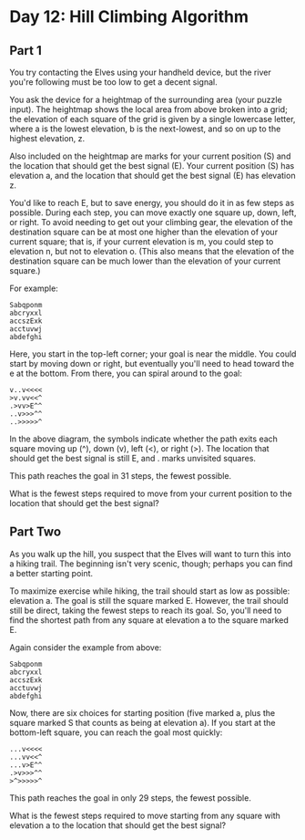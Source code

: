 # Day 12: Hill Climbing Algorithm 

## Part 1

You try contacting the Elves using your handheld device, but the river you're following must be too low to get a decent signal.

You ask the device for a heightmap of the surrounding area (your puzzle input). The heightmap shows the local area from above broken into a grid; the elevation of each square of the grid is given by a single lowercase letter, where a is the lowest elevation, b is the next-lowest, and so on up to the highest elevation, z.

Also included on the heightmap are marks for your current position (S) and the location that should get the best signal (E). Your current position (S) has elevation a, and the location that should get the best signal (E) has elevation z.

You'd like to reach E, but to save energy, you should do it in as few steps as possible. During each step, you can move exactly one square up, down, left, or right. To avoid needing to get out your climbing gear, the elevation of the destination square can be at most one higher than the elevation of your current square; that is, if your current elevation is m, you could step to elevation n, but not to elevation o. (This also means that the elevation of the destination square can be much lower than the elevation of your current square.)

For example:

```
Sabqponm
abcryxxl
accszExk
acctuvwj
abdefghi
```

Here, you start in the top-left corner; your goal is near the middle. You could start by moving down or right, but eventually you'll need to head toward the e at the bottom. From there, you can spiral around to the goal:

```
v..v<<<<
>v.vv<<^
.>vv>E^^
..v>>>^^
..>>>>>^
```

In the above diagram, the symbols indicate whether the path exits each square moving up (^), down (v), left (<), or right (>). The location that should get the best signal is still E, and . marks unvisited squares.

This path reaches the goal in 31 steps, the fewest possible.

What is the fewest steps required to move from your current position to the location that should get the best signal?

## Part Two

As you walk up the hill, you suspect that the Elves will want to turn this into a hiking trail. The beginning isn't very scenic, though; perhaps you can find a better starting point.

To maximize exercise while hiking, the trail should start as low as possible: elevation a. The goal is still the square marked E. However, the trail should still be direct, taking the fewest steps to reach its goal. So, you'll need to find the shortest path from any square at elevation a to the square marked E.

Again consider the example from above:

```
Sabqponm
abcryxxl
accszExk
acctuvwj
abdefghi
```

Now, there are six choices for starting position (five marked a, plus the square marked S that counts as being at elevation a). If you start at the bottom-left square, you can reach the goal most quickly:

```
...v<<<<
...vv<<^
...v>E^^
.>v>>>^^
>^>>>>>^
```

This path reaches the goal in only 29 steps, the fewest possible.

What is the fewest steps required to move starting from any square with elevation a to the location that should get the best signal?